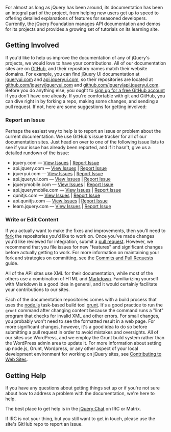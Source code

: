 <script>{
	"title": "Contributing to jQuery Foundation Documentation"
}</script>

For almost as long as jQuery has been around, its documentation has been an integral part of the project, from helping new users get up to speed to offering detailed explanations of features for seasoned developers. Currently, the jQuery Foundation manages API documentation and demos for its projects and provides a growing set of tutorials on its learning site.

## Getting Involved

If you'd like to help us improve the documentation of any of jQuery's projects, we would love to have your contributions. All of our documentation sites are on [GitHub](https://github.com/jquery), and their repository names match their website domains. For example, you can find jQuery UI documentation at [jqueryui.com](http://jqueryui.com) and [api.jqueryui.com](http://api.jqueryui.com), so their repositories are located at [github.com/jquery/jqueryui.com](https://github.com/jquery/jqueryui.com) and [github.com/jquery/api.jqueryui.com](https://github.com/jquery/api.jqueryui.com). Before you do anything else, you ought to [sign up for a free GitHub account](https://github.com/signup/free) if you don't have one already. If you're comfortable with git and GitHub, you can dive right in by forking a repo, making some changes, and sending a pull request. If not, here are some suggestions for getting involved:

### Report an Issue

Perhaps the easiest way to help is to report an issue or problem about the current documentation. We use GitHub's issue tracker for all of our documentation sites. Just head on over to one of the following issue lists to see if your issue has already been reported, and if it hasn't, give us a detailed rundown of the issue:

* jquery.com — [View Issues](https://github.com/jquery/jquery.com/issues) | [Report Issue](https://github.com/jquery/jquery.com/issues/new)
* api.jquery.com — [View Issues](https://github.com/jquery/api.jquery.com/issues) | [Report Issue](https://github.com/jquery/api.jquery.com/issues/new)
* jqueryui.com — [View Issues](https://github.com/jquery/jqueryui.com/issues) | [Report Issue](https://github.com/jquery/jqueryui.com/issues/new)
* api.jqueryui.com — [View Issues](https://github.com/jquery/api.jqueryui.com/issues) | [Report Issue](https://github.com/jquery/api.jqueryui.com/issues/new)
* jquerymobile.com — [View Issues](https://github.com/jquery/jquerymobile.com/issues) | [Report Issue](https://github.com/jquery/jquerymobile.com/issues/new)
* api.jquerymobile.com — [View Issues](https://github.com/jquery/api.jquerymobile.com/issues) | [Report Issue](https://github.com/jquery/api.jquerymobile.com/issues/new)
* qunitjs.com — [View Issues](https://github.com/jquery/qunitjs.com/issues) | [Report Issue](https://github.com/jquery/qunitjs.com/issues/new)
* api.qunitjs.com — [View Issues](https://github.com/jquery/api.qunitjs.com/issues) | [Report Issue](https://github.com/jquery/api.qunitjs.com/issues/new)
* learn.jquery.com — [View Issues](https://github.com/jquery/learn.jquery.com/issues) | [Report Issue](https://github.com/jquery/learn.jquery.com/issues/new)

### Write or Edit Content

If you actually want to make the fixes and improvements, then
you'll need to [fork](https://help.github.com/articles/fork-a-repo) the
repositories you'd like to work on. Once you've made changes you'd like
reviewed for integration, submit a [pull
request](https://help.github.com/send-pull-requests/). However, we recommend
that you file issues for new "features" and significant changes before actually
getting to work. For more information on maintaining your fork and strategies on
committing, see the [Commits and Pull Requests](/commits-and-pull-requests/)
guide.

All of the API sites use XML for their documentation, while most of the others
use a combination of HTML and [Markdown](http://en.wikipedia.org/wiki/Markdown).
Familiarizing yourself with Markdown is a good idea in general, and it would
certainly facilitate your contributions to our sites.

Each of the documentation repositories comes with a build process that uses the
[node.js](http://nodejs.org) task-based build tool [grunt](http://gruntjs.com).
It's a good practice to run the `grunt` command after changing content because
the command runs a "lint" program that checks for invalid XML and other errors.
For small changes, you probably won't need to see the formatted result in a web
page. For more significant changes, however, it's a good idea to do so before
submitting a pull request in order to avoid mistakes and oversights. All of our
sites use WordPress, and we employ the Grunt build system rather than the
WordPress admin area to update it. For more information about setting up
node.js, Grunt, Wordpress, or any other aspect of your local development
environment for working on jQuery sites, see
[Contributing to Web Sites](/web-sites/).


## Getting Help

If you have any questions about getting things set up or if you're not sure about how to address a problem with the documentation, we're here to help.

The best place to get help is in the [jQuery Chat](https://jquery.com/support/) on IRC or Matrix.

If IRC is not your thing, but you still want to get in touch, please use the site's GitHub repo to report an issue.
